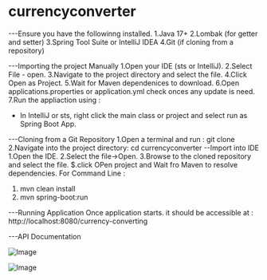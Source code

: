 # currencyconverter
---Ensure you have the followinng installed.
1.Java 17+
2.Lombak (for getter and setter)
3.Spring Tool Suite or IntelliJ IDEA 
4.Git (if cloning from a repository)

---Importing the project Manually
1.Open your IDE (sts or IntelliJ).
2.Select File - open.
3.Navigate to the project directory and select the file.
4.Click Open as Project.
5.Wait for Maven dependenices to download.
6.Open applications.properties or application.yml check onces any update is need.
7.Run the appliaction using :
  - In IntelliJ or sts, right click the main class or project and select run as Spring Boot App.

---Cloning from a Git Repository
1.Open a terminal and run :
    git clone 
2.Navigate into the project directory:
   cd currencyconverter
--Import into IDE 
1.Open the IDE.
2.Select the file->Open.
3.Browse to the cloned repository and select the file.
$.click OPen project and Wait fro Maven to resolve dependencies.
For Command Line :
1. mvn clean install
2. mvn spring-boot:run

---Running Application 
Once application starts. it should be accessible at :
http://localhost:8080/currency-converting 

---API Documentation

![Image](https://github.com/user-attachments/assets/7045d6dd-70d1-4619-9b7d-3f5e0ddd75b6)

![Image](https://github.com/user-attachments/assets/5fd12716-0646-4adf-9d34-5b0cded557c5)

